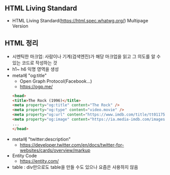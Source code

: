 ## HTML Living Standard
* HTML Living Standard(https://html.spec.whatwg.org/) Multipage Version

## HTML 정리
* 시멘틱한 마크업: 사람이나 기계(검색엔진)가 해당 마크업을 읽고 그 의도를 알 수 있는 코드로 작성하는 것
* h1~ h6 익명 영역을 생성
* meta에 "og:title" 
    * Open Graph Protocol(Facebook...)
    * https://ogp.me/
    ```html
    <head>
    <title>The Rock (1996)</title>
    <meta property="og:title" content="The Rock" />
    <meta property="og:type" content="video.movie" />
    <meta property="og:url" content="https://www.imdb.com/title/tt0117500/" />
    <meta property="og:image" content="https://ia.media-imdb.com/images/rock.jpg" />
    ...
    </head>
    ```
* meta에 "twitter:description"
    * https://developer.twitter.com/en/docs/twitter-for-websites/cards/overview/markup
* Entity Code
    * https://entity.com/
* table : div만으로도 table을 만들 수도 있으나 요즘은 사용하지 않음